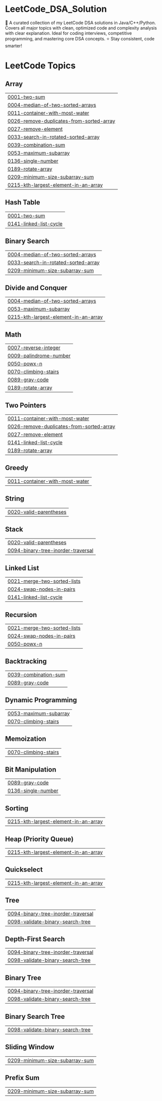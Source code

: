 # LeetCode_DSA_Solution
🚀 A curated collection of my LeetCode DSA solutions in Java/C++/Python. Covers all major topics with clean, optimized code and complexity analysis with clear explanation. Ideal for coding interviews, competitive programming, and mastering core DSA concepts. ⭐ Stay consistent, code smarter!

<!---LeetCode Topics Start-->
# LeetCode Topics
## Array
|  |
| ------- |
| [0001-two-sum](https://github.com/rudra00434/LeetCode_DSA_Solution/tree/master/0001-two-sum) |
| [0004-median-of-two-sorted-arrays](https://github.com/rudra00434/LeetCode_DSA_Solution/tree/master/0004-median-of-two-sorted-arrays) |
| [0011-container-with-most-water](https://github.com/rudra00434/LeetCode_DSA_Solution/tree/master/0011-container-with-most-water) |
| [0026-remove-duplicates-from-sorted-array](https://github.com/rudra00434/LeetCode_DSA_Solution/tree/master/0026-remove-duplicates-from-sorted-array) |
| [0027-remove-element](https://github.com/rudra00434/LeetCode_DSA_Solution/tree/master/0027-remove-element) |
| [0033-search-in-rotated-sorted-array](https://github.com/rudra00434/LeetCode_DSA_Solution/tree/master/0033-search-in-rotated-sorted-array) |
| [0039-combination-sum](https://github.com/rudra00434/LeetCode_DSA_Solution/tree/master/0039-combination-sum) |
| [0053-maximum-subarray](https://github.com/rudra00434/LeetCode_DSA_Solution/tree/master/0053-maximum-subarray) |
| [0136-single-number](https://github.com/rudra00434/LeetCode_DSA_Solution/tree/master/0136-single-number) |
| [0189-rotate-array](https://github.com/rudra00434/LeetCode_DSA_Solution/tree/master/0189-rotate-array) |
| [0209-minimum-size-subarray-sum](https://github.com/rudra00434/LeetCode_DSA_Solution/tree/master/0209-minimum-size-subarray-sum) |
| [0215-kth-largest-element-in-an-array](https://github.com/rudra00434/LeetCode_DSA_Solution/tree/master/0215-kth-largest-element-in-an-array) |
## Hash Table
|  |
| ------- |
| [0001-two-sum](https://github.com/rudra00434/LeetCode_DSA_Solution/tree/master/0001-two-sum) |
| [0141-linked-list-cycle](https://github.com/rudra00434/LeetCode_DSA_Solution/tree/master/0141-linked-list-cycle) |
## Binary Search
|  |
| ------- |
| [0004-median-of-two-sorted-arrays](https://github.com/rudra00434/LeetCode_DSA_Solution/tree/master/0004-median-of-two-sorted-arrays) |
| [0033-search-in-rotated-sorted-array](https://github.com/rudra00434/LeetCode_DSA_Solution/tree/master/0033-search-in-rotated-sorted-array) |
| [0209-minimum-size-subarray-sum](https://github.com/rudra00434/LeetCode_DSA_Solution/tree/master/0209-minimum-size-subarray-sum) |
## Divide and Conquer
|  |
| ------- |
| [0004-median-of-two-sorted-arrays](https://github.com/rudra00434/LeetCode_DSA_Solution/tree/master/0004-median-of-two-sorted-arrays) |
| [0053-maximum-subarray](https://github.com/rudra00434/LeetCode_DSA_Solution/tree/master/0053-maximum-subarray) |
| [0215-kth-largest-element-in-an-array](https://github.com/rudra00434/LeetCode_DSA_Solution/tree/master/0215-kth-largest-element-in-an-array) |
## Math
|  |
| ------- |
| [0007-reverse-integer](https://github.com/rudra00434/LeetCode_DSA_Solution/tree/master/0007-reverse-integer) |
| [0009-palindrome-number](https://github.com/rudra00434/LeetCode_DSA_Solution/tree/master/0009-palindrome-number) |
| [0050-powx-n](https://github.com/rudra00434/LeetCode_DSA_Solution/tree/master/0050-powx-n) |
| [0070-climbing-stairs](https://github.com/rudra00434/LeetCode_DSA_Solution/tree/master/0070-climbing-stairs) |
| [0089-gray-code](https://github.com/rudra00434/LeetCode_DSA_Solution/tree/master/0089-gray-code) |
| [0189-rotate-array](https://github.com/rudra00434/LeetCode_DSA_Solution/tree/master/0189-rotate-array) |
## Two Pointers
|  |
| ------- |
| [0011-container-with-most-water](https://github.com/rudra00434/LeetCode_DSA_Solution/tree/master/0011-container-with-most-water) |
| [0026-remove-duplicates-from-sorted-array](https://github.com/rudra00434/LeetCode_DSA_Solution/tree/master/0026-remove-duplicates-from-sorted-array) |
| [0027-remove-element](https://github.com/rudra00434/LeetCode_DSA_Solution/tree/master/0027-remove-element) |
| [0141-linked-list-cycle](https://github.com/rudra00434/LeetCode_DSA_Solution/tree/master/0141-linked-list-cycle) |
| [0189-rotate-array](https://github.com/rudra00434/LeetCode_DSA_Solution/tree/master/0189-rotate-array) |
## Greedy
|  |
| ------- |
| [0011-container-with-most-water](https://github.com/rudra00434/LeetCode_DSA_Solution/tree/master/0011-container-with-most-water) |
## String
|  |
| ------- |
| [0020-valid-parentheses](https://github.com/rudra00434/LeetCode_DSA_Solution/tree/master/0020-valid-parentheses) |
## Stack
|  |
| ------- |
| [0020-valid-parentheses](https://github.com/rudra00434/LeetCode_DSA_Solution/tree/master/0020-valid-parentheses) |
| [0094-binary-tree-inorder-traversal](https://github.com/rudra00434/LeetCode_DSA_Solution/tree/master/0094-binary-tree-inorder-traversal) |
## Linked List
|  |
| ------- |
| [0021-merge-two-sorted-lists](https://github.com/rudra00434/LeetCode_DSA_Solution/tree/master/0021-merge-two-sorted-lists) |
| [0024-swap-nodes-in-pairs](https://github.com/rudra00434/LeetCode_DSA_Solution/tree/master/0024-swap-nodes-in-pairs) |
| [0141-linked-list-cycle](https://github.com/rudra00434/LeetCode_DSA_Solution/tree/master/0141-linked-list-cycle) |
## Recursion
|  |
| ------- |
| [0021-merge-two-sorted-lists](https://github.com/rudra00434/LeetCode_DSA_Solution/tree/master/0021-merge-two-sorted-lists) |
| [0024-swap-nodes-in-pairs](https://github.com/rudra00434/LeetCode_DSA_Solution/tree/master/0024-swap-nodes-in-pairs) |
| [0050-powx-n](https://github.com/rudra00434/LeetCode_DSA_Solution/tree/master/0050-powx-n) |
## Backtracking
|  |
| ------- |
| [0039-combination-sum](https://github.com/rudra00434/LeetCode_DSA_Solution/tree/master/0039-combination-sum) |
| [0089-gray-code](https://github.com/rudra00434/LeetCode_DSA_Solution/tree/master/0089-gray-code) |
## Dynamic Programming
|  |
| ------- |
| [0053-maximum-subarray](https://github.com/rudra00434/LeetCode_DSA_Solution/tree/master/0053-maximum-subarray) |
| [0070-climbing-stairs](https://github.com/rudra00434/LeetCode_DSA_Solution/tree/master/0070-climbing-stairs) |
## Memoization
|  |
| ------- |
| [0070-climbing-stairs](https://github.com/rudra00434/LeetCode_DSA_Solution/tree/master/0070-climbing-stairs) |
## Bit Manipulation
|  |
| ------- |
| [0089-gray-code](https://github.com/rudra00434/LeetCode_DSA_Solution/tree/master/0089-gray-code) |
| [0136-single-number](https://github.com/rudra00434/LeetCode_DSA_Solution/tree/master/0136-single-number) |
## Sorting
|  |
| ------- |
| [0215-kth-largest-element-in-an-array](https://github.com/rudra00434/LeetCode_DSA_Solution/tree/master/0215-kth-largest-element-in-an-array) |
## Heap (Priority Queue)
|  |
| ------- |
| [0215-kth-largest-element-in-an-array](https://github.com/rudra00434/LeetCode_DSA_Solution/tree/master/0215-kth-largest-element-in-an-array) |
## Quickselect
|  |
| ------- |
| [0215-kth-largest-element-in-an-array](https://github.com/rudra00434/LeetCode_DSA_Solution/tree/master/0215-kth-largest-element-in-an-array) |
## Tree
|  |
| ------- |
| [0094-binary-tree-inorder-traversal](https://github.com/rudra00434/LeetCode_DSA_Solution/tree/master/0094-binary-tree-inorder-traversal) |
| [0098-validate-binary-search-tree](https://github.com/rudra00434/LeetCode_DSA_Solution/tree/master/0098-validate-binary-search-tree) |
## Depth-First Search
|  |
| ------- |
| [0094-binary-tree-inorder-traversal](https://github.com/rudra00434/LeetCode_DSA_Solution/tree/master/0094-binary-tree-inorder-traversal) |
| [0098-validate-binary-search-tree](https://github.com/rudra00434/LeetCode_DSA_Solution/tree/master/0098-validate-binary-search-tree) |
## Binary Tree
|  |
| ------- |
| [0094-binary-tree-inorder-traversal](https://github.com/rudra00434/LeetCode_DSA_Solution/tree/master/0094-binary-tree-inorder-traversal) |
| [0098-validate-binary-search-tree](https://github.com/rudra00434/LeetCode_DSA_Solution/tree/master/0098-validate-binary-search-tree) |
## Binary Search Tree
|  |
| ------- |
| [0098-validate-binary-search-tree](https://github.com/rudra00434/LeetCode_DSA_Solution/tree/master/0098-validate-binary-search-tree) |
## Sliding Window
|  |
| ------- |
| [0209-minimum-size-subarray-sum](https://github.com/rudra00434/LeetCode_DSA_Solution/tree/master/0209-minimum-size-subarray-sum) |
## Prefix Sum
|  |
| ------- |
| [0209-minimum-size-subarray-sum](https://github.com/rudra00434/LeetCode_DSA_Solution/tree/master/0209-minimum-size-subarray-sum) |
<!---LeetCode Topics End-->

